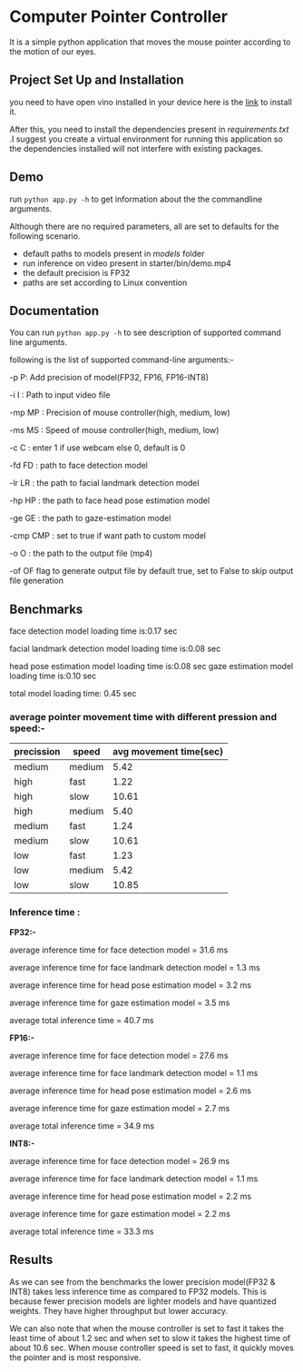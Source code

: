 # Computer Pointer Controller
It is a simple python application that moves the mouse
pointer according to the motion of our eyes.

## Project Set Up and Installation

you need to have open vino installed in your device here is the [link](https://docs.openvinotoolkit.org/latest/index.html) to install it.

After this, you need to install the dependencies present in _requirements.txt_ .I suggest you create a virtual environment for running this application so the dependencies installed will not interfere with existing packages.

## Demo

run `python app.py -h` to get information about the the commandline arguments.

Although there are no required parameters, all are set to defaults for the following scenario.

- default paths to models present in _models_ folder
- run inference on video present in starter/bin/demo.mp4
- the default precision is FP32
- paths are set according to Linux convention

## Documentation

You can run `python app.py -h` to see description of supported command line arguments.


following is the list of supported command-line arguments:-


  -p P:   Add precision of model(FP32, FP16, FP16-INT8)

  -i I :      Path to input video file

  -mp MP :    Precision of mouse controller(high, medium, low)

  -ms MS :   Speed of mouse controller(high, medium, low)

  -c C   :   enter 1 if use webcam else 0, default is 0

  -fd FD  :  path to face detection model

  -lr LR   : the path to facial landmark detection model

  -hp HP   : the path to face head pose estimation model

  -ge GE   : the path to gaze-estimation model

  -cmp CMP : set to true if want path to custom model

  -o O     : the path to the output file (mp4)

  -of OF    flag to generate output file by default true, set to False to skip output file generation

## Benchmarks

face detection model loading time is:0.17 sec

facial landmark detection model loading time is:0.08 sec

head pose estimation model loading time is:0.08 sec
gaze estimation model loading time is:0.10 sec

total model loading time: 0.45 sec

### average pointer movement time with different pression and speed:-

| precission | speed |  avg movement time(sec) |
| --- | --- | --- |
|medium | medium | 5.42 |
| high  | fast   | 1.22 |
| high  | slow   | 10.61|
| high  | medium | 5.40 |
| medium| fast   | 1.24 |
| medium| slow   | 10.61|
| low   | fast   | 1.23 |
| low   | medium | 5.42 |
| low   | slow   | 10.85|

### Inference time :

__FP32:-__ 

average inference time for face detection model = 31.6 ms

average inference time for face landmark detection model = 1.3 ms

average inference time for head pose estimation model = 3.2 ms

average inference time for gaze estimation model = 3.5 ms

average total inference time = 40.7 ms

__FP16:-__

average inference time for face detection model = 27.6 ms

average inference time for face landmark detection model = 1.1 ms

average inference time for head pose estimation model = 2.6 ms

average inference time for gaze estimation model = 2.7 ms

average total inference time = 34.9 ms

__INT8:-__

average inference time for face detection model = 26.9 ms

average inference time for face landmark detection model = 1.1 ms

average inference time for head pose estimation model = 2.2 ms

average inference time for gaze estimation model = 2.2 ms

average total inference time = 33.3 ms

## Results

As we can see from the benchmarks the lower precision model(FP32 & INT8) takes less inference time as compared to FP32 models. This is because fewer precision models are lighter models and have quantized weights. They have higher throughput but lower accuracy.

We can also note that when the mouse controller is set to fast it takes the least time of about 1.2 sec and when set to slow it takes the highest time of about 10.6 sec. When mouse controller speed is set to fast, it quickly moves the pointer and is most responsive.


